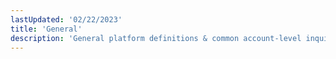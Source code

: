 ```yaml
---
lastUpdated: '02/22/2023'
title: 'General'
description: 'General platform definitions & common account-level inquiries'
---
```

